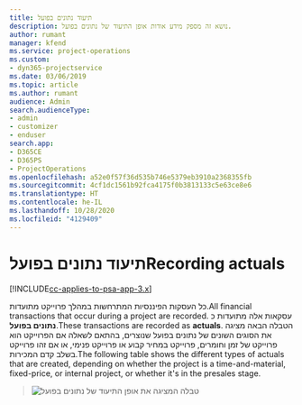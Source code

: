 ```yaml
---
title: תיעוד נתונים בפועל
description: נושא זה מספק מידע אודות אופן התיעוד של נתונים בפועל.
author: rumant
manager: kfend
ms.service: project-operations
ms.custom:
- dyn365-projectservice
ms.date: 03/06/2019
ms.topic: article
ms.author: rumant
audience: Admin
search.audienceType:
- admin
- customizer
- enduser
search.app:
- D365CE
- D365PS
- ProjectOperations
ms.openlocfilehash: a52e0f57f36d535b746e5379eb3910a2368355fb
ms.sourcegitcommit: 4cf1dc1561b92fca4175f0b3813133c5e63ce8e6
ms.translationtype: HT
ms.contentlocale: he-IL
ms.lasthandoff: 10/28/2020
ms.locfileid: "4129409"
---
```

# <a name="recording-actuals"></a><span data-ttu-id="f65b5-103">תיעוד נתונים בפועל</span><span class="sxs-lookup"><span data-stu-id="f65b5-103">Recording actuals</span></span> 

[!INCLUDE[cc-applies-to-psa-app-3.x](../includes/cc-applies-to-psa-app-3x.md)]

<span data-ttu-id="f65b5-104">כל העסקות הפיננסיות המתרחשות במהלך פרוייקט מתועדות.</span><span class="sxs-lookup"><span data-stu-id="f65b5-104">All financial transactions that occur during a project are recorded.</span></span> <span data-ttu-id="f65b5-105">עסקאות אלה מתועדות כ **נתונים בפועל**.</span><span class="sxs-lookup"><span data-stu-id="f65b5-105">These transactions are recorded as **actuals**.</span></span> <span data-ttu-id="f65b5-106">הטבלה הבאה מציגה את הסוגים השונים של נתונים בפועל שנוצרים, בהתאם לשאלה אם הפרוייקט הוא פרוייקט של זמן וחומרים, פרוייקט במחיר קבוע או פרוייקט פנימי, או אם זהו פרוייקט בשלב קדם המכירות.</span><span class="sxs-lookup"><span data-stu-id="f65b5-106">The following table shows the different types of actuals that are created, depending on whether the project is a time-and-material, fixed-price, or internal project, or whether it's in the presales stage.</span></span>

> ![טבלה המציגה את אופן התיעוד של נתונים בפועל](media/advanced-table2.png)
